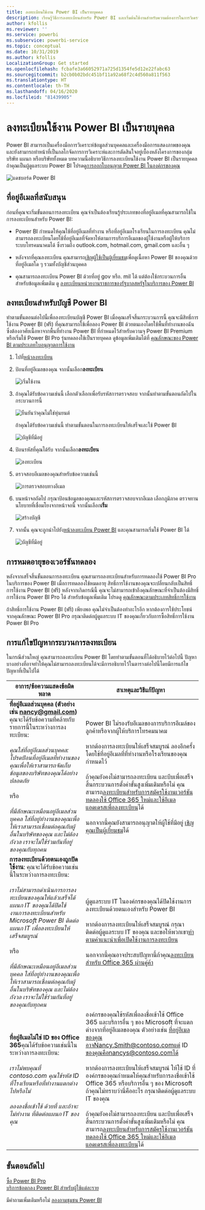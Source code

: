 ```yaml
---
title: ลงทะเบียนใช้งาน Power BI เป็นรายบุคคล
description: เรียนรู้วิธีการลงทะเบียนสำหรับ Power BI และเริ่มต้นใช้งานสำหรับความต้องการในการวิเคราะห์ข้อมูลและการแสดงภาพของคุณ
author: kfollis
ms.reviewer: ''
ms.service: powerbi
ms.subservice: powerbi-service
ms.topic: conceptual
ms.date: 10/31/2019
ms.author: kfollis
LocalizationGroup: Get started
ms.openlocfilehash: fcbafe3a66052971a725d1354fe5d12e22fabc63
ms.sourcegitcommit: b2cb0b02bdc451bf11a92a68f2c4d560a811f563
ms.translationtype: HT
ms.contentlocale: th-TH
ms.lasthandoff: 04/16/2020
ms.locfileid: "81439905"
---
```

# <a name="sign-up-for-power-bi-as-an-individual"></a>ลงทะเบียนใช้งาน Power BI เป็นรายบุคคล

Power BI สามารถเป็นเครื่องมือการวิเคราะห์ข้อมูลส่วนบุคคลและเครื่องมือการแสดงภาพของคุณ และยังสามารถทำหน้าที่เป็นกลไกจัดการการวิเคราะห์และการตัดสินใจอยู่เบื้องหลังโครงการของกลุ่มบริษัท แผนก หรือบริษัททั้งหมด บทความนี้อธิบายวิธีการลงทะเบียนใช้งาน Power BI เป็นรายบุคคล ถ้าคุณเป็นผู้ดูแลระบบ Power BI โปรดดู[การออกใบอนุญาต Power BI ในองค์กรของคุณ](service-admin-licensing-organization.md)

![แดชบอร์ด Power BI](media/service-self-service-signup-for-power-bi/dashboard.png)

## <a name="supported-email-addresses"></a>ที่อยู่อีเมลที่สนับสนุน

ก่อนที่คุณจะเริ่มขั้นตอนการลงทะเบียน คุณจำเป็นต้องเรียนรู้ประเภทของที่อยู่อีเมลที่คุณสามารถใช้ในการลงทะเบียนสำหรับ Power BI:

* Power BI กำหนดให้คุณใช้ที่อยู่อีเมลที่ทำงาน หรือที่อยู่อีเมลโรงเรียนในการลงทะเบียน คุณไม่สามารถลงทะเบียนโดยใช้ที่อยู่อีเมลที่จัดหาให้ตามการบริการอีเมลของผู้ใช้งานหรือผู้ให้บริการระบบโทรคมนาคมได้ ซึ่งรวมถึง outlook.com, hotmail.com, gmail.com และอื่น ๆ

* หลังจากที่คุณลงทะเบียน คุณสามารถ[เชิญผู้ใช้เป็นผู้เยี่ยมชม](https://docs.microsoft.com/azure/active-directory/active-directory-b2b-what-is-azure-ad-b2b)เพื่อดูเนื้อหา Power BI ของคุณด้วยที่อยู่อีเมลใด ๆ รวมทั้งบัญชีส่วนบุคคล

* คุณสามารถลงทะเบียน Power BI ด้วยที่อยู่ gov หรือ. mil ได้ แต่ต้องใช้กระบวนการอื่น สำหรับข้อมูลเพิ่มเติม ดู [ลงทะเบียนหน่วยงานราชการของรัฐบาลสหรัฐในบริการของ Power BI](service-govus-signup.md)

## <a name="sign-up-for-a-power-bi-account"></a>ลงทะเบียนสำหรับบัญชี Power BI

ทำตามขั้นตอนต่อไปนี้เพื่อลงทะเบียนบัญชี Power BI เมื่อคุณเสร็จสิ้นกระบวนการนี้ คุณจะมีสิทธิ์การใช้งาน Power BI (ฟรี) ที่คุณสามารถใช้เพื่อลอง Power BI ด้วยตนเองโดยใช้พื้นที่ทำงานของฉัน ซึ่งต้องอาศัยเนื้อหาจากพื้นที่ทำงาน Power BI ที่กำหนดไว้สำหรับความจุ Power BI Premium หรือเริ่มใช้ Power BI Pro รุ่นทดลองใช้เป็นรายบุคคล ดูข้อมูลเพิ่มเติมได้ที่ [คุณลักษณะของ Power BI ตามประเภทใบอนุญาตการใช้งาน](service-features-license-type.md) 

1. ไปที่[หน้าลงทะเบียน](https://signup.microsoft.com/signup?sku=a403ebcc-fae0-4ca2-8c8c-7a907fd6c235)

1. ป้อนที่อยู่อีเมลของคุณ จากนั้นเลือก**ลงทะเบียน**

    ![เริ่มใช้งาน](media/service-self-service-signup-for-power-bi/get-started.png)

1. ถ้าคุณได้รับข้อความเช่นนี้ เลือกตัวเลือกเพื่อรับรหัสการตรวจสอบ จากนั้นทำตามขั้นตอนถัดไปในกระบวนการนี้

    ![ยืนยันว่าคุณไม่ใช่หุ่นยนต์](media/service-self-service-signup-for-power-bi/prove-robot.png)

    ถ้าคุณได้รับข้อความเช่นนี้ ทำตามขั้นตอนในการลงทะเบียนให้เสร็จและใช้ Power BI

    ![บัญชีที่มีอยู่](media/service-self-service-signup-for-power-bi/existing-account.png)

1. ป้อนรหัสที่คุณได้รับ จากนั้นเลือก**ลงทะเบียน**

    ![ลงทะเบียน](media/service-self-service-signup-for-power-bi/sign-up.png)

1. ตรวจสอบอีเมลของคุณสำหรับข้อความเช่นนี้

    ![การตรวจสอบทางอีเมล](media/service-self-service-signup-for-power-bi/email-verification.png)

1. บนหน้าจอถัดไป กรุณาป้อนข้อมูลของคุณและรหัสการตรวจสอบจากอีเมล เลือกภูมิภาค ตรวจทานนโยบายที่เชื่อมโยงจากหน้าจอนี้ จากนั้นเลือก**เริ่ม**

    ![สร้างบัญชี](media/service-self-service-signup-for-power-bi/create-account.png)

1. จากนั้น คุณจะถูกนำไปยัง[หน้าลงทะเบียน Power BI](https://powerbi.microsoft.com/landing/signin/) และคุณสามารถเริ่มใช้ Power BI ได้

    ![บัญชีที่มีอยู่](media/service-self-service-signup-for-power-bi/welcome-screen.png)

## <a name="trial-expiration"></a>การหมดอายุของเวอร์ชันทดลอง

หลังจากเสร็จสิ้นขั้นตอนการลงทะเบียน คุณสามารถลงทะเบียนสำหรับการทดลองใช้ Power BI Pro ในบริการของ Power BI เมื่อการทดลองใช้หมดอายุ สิทธิ์การใช้งานของคุณจะเปลี่ยนกลับเป็นสิทธิ์การใช้งาน Power BI (ฟรี) หลังจากเกิดกรณีนี้ คุณจะไม่สามารถเข้าถึงคุณลักษณะที่จำเป็นต้องมีสิทธิ์การใช้งาน Power BI Pro ได้ สำหรับข้อมูลเพิ่มเติม โปรดดู [คุณลักษณะตามประเภทสิทธิ์การใช้งาน](service-features-license-type.md)

ถ้าสิทธิ์การใช้งาน Power BI (ฟรี) เพียงพอ คุณไม่จำเป็นต้องทำอะไรอีก หากต้องการใช้ประโยชน์จากคุณลักษณะ Power BI Pro กรุณาติดต่อผู้ดูแลระบบ IT ของคุณเกี่ยวกับการซื้อสิทธิ์การใช้งาน Power BI Pro

## <a name="troubleshooting-the-sign-up-process"></a>การแก้ไขปัญหากระบวนการลงทะเบียน

ในกรณีส่วนใหญ่ คุณสามารถลงทะเบียน Power BI โดยทำตามขั้นตอนที่ได้อธิบายไว้ต่อไปนี้ ปัญหาบางอย่างที่อาจทำให้คุณไม่สามารถลงทะเบียนได้จะมีการอธิบายไว้ในตารางต่อไปนี้โดยมีการแก้ไขปัญหาที่เป็นไปได้

| อาการ/ข้อความแสดงข้อผิดพลาด | สาเหตุและวิธีแก้ปัญหา |
| ----------------------- | -------------------- |
| <strong>ที่อยู่อีเมลส่วนบุคคล (ตัวอย่างเช่น nancy@gmail.com)</strong> คุณจะได้รับข้อความที่คล้ายกับรายการนี้ในระหว่างการลงทะเบียน: <br /><br /> *คุณใส่ที่อยู่อีเมลส่วนบุคคล: โปรดป้อนที่อยู่อีเมลที่ทำงานของคุณเพื่อให้เราสามารถจัดเก็บข้อมูลของบริษัทของคุณได้อย่างปลอดภัย* <br /><br /> หรือ <br /><br /> *ที่มีลักษณะเหมือนอยู่อีเมลส่วนบุคคล ใส่ที่อยู่ทำงานของคุณเพื่อให้เราสามารถเชื่อมต่อคุณกับผู้อื่นในบริษัทของคุณ และไม่ต้องกังวล เราจะไม่ใช้ร่วมกันที่อยู่ของคุณกับทุกคน* | Power BI ไม่รองรับอีเมลของการบริการอีเมล์ของลูกค้าหรือจากผู้ให้บริการโทรคมนาคม <br /><br /> หากต้องการลงทะเบียนให้เสร็จสมบูรณ์ ลองอีกครั้งโดยใช้ที่อยู่อีเมลที่ที่ทำงานหรือโรงเรียนของคุณกำหนดไว้ <br /><br /> ถ้าคุณยังคงไม่สามารถลงทะเบียน และบีบเพื่อเสร็จสิ้นกระบวนการตั้งค่าขั้นสูงเพิ่มเติมหรือไม่ คุณสามารถ[ลงทะเบียนสำหรับการสมัครใช้งานเวอร์ชันทดลองใช้ Office 365 ใหม่และใช้อีเมลแอดเดรสเพื่อลงทะเบียน](service-admin-signing-up-for-power-bi-with-a-new-office-365-trial.md)ได้ <br /><br /> นอกจากนี้คุณยังสามารถอนุญาตให้ผู้ใช้ที่มีอยู่ [เชิญคุณเป็นผู้เยี่ยมชม](service-admin-azure-ad-b2b.md)ได้ |
| **การลงทะเบียนด้วยตนเองถูกปิดใช้งาน**: คุณจะได้รับข้อความเช่นนี้ในระหว่างการลงทะเบียน: <br /><br /> *เราไม่สามารถดำเนินการการลงทะเบียนของคุณให้แล้วเสร็จได้ แผนก IT ของคุณได้ปิดใช้งานการลงทะเบียนสำหรับ Microsoft Power BI ติดต่อแผนก IT เพื่อลงทะเบียนให้เสร็จสมบูรณ์* <br /><br /> หรือ <br /><br /> *ที่มีลักษณะเหมือนอยู่อีเมลส่วนบุคคล ใส่ที่อยู่ทำงานของคุณเพื่อให้เราสามารถเชื่อมต่อคุณกับผู้อื่นในบริษัทของคุณ และไม่ต้องกังวล เราจะไม่ใช้ร่วมกันที่อยู่ของคุณกับทุกคน* | ผู้ดูแลระบบ IT ในองค์กรของคุณได้ปิดใช้งานการลงทะเบียนด้วยตนเองสำหรับ Power BI <br /><br /> หากต้องการลงทะเบียนให้เสร็จสมบูรณ์ กรุณาติดต่อผู้ดูแลระบบ IT ของคุณ และขอให้พวกเขา[ทำตามคำแนะนำเพื่อเปิดใช้งานการลงทะเบียน](admin/service-admin-disable-self-service.md) <br/><br/> นอกจากนี้คุณอาจประสบปัญหานี้ถ้าคุณ[ลงทะเบียนสำหรับ Office 365 ผ่านคู่ค้า](service-admin-syndication-partner.md) |
| **ที่อยู่อีเมลไม่ใช่ ID ของ Office 365**คุณได้รับข้อความเช่นนี้ในระหว่างการลงทะเบียน: <br /><br /> *เราไม่พบคุณที่ contoso.com  คุณใช้รหัส ID ที่โรงเรียนหรือที่ทำงานแตกต่างไปหรือไม่ <br /><br /> ลองลงชื่อเข้าใช้ ด้วยที่ และถ้าจะไม่ทำงาน ที่ติดต่อแผนก IT ของคุณ* | องค์กรของคุณใช้รหัสเพื่อลงชื่อเข้าใช้ Office 365 และบริการอื่น ๆ ของ Microsoft ที่จะแตกต่างจากที่อยู่อีเมลของคุณ  ตัวอย่างเช่น ที่อยู่อีเมลของคุณอาจNancy.Smith@contoso.comแต่ ID ของคุณคือnancys@contoso.comได้ <br /><br /> หากต้องการลงทะเบียนให้เสร็จสมบูรณ์ ให้ใช้ ID ที่องค์กรของคุณกำหนดให้คุณสำหรับการลงชื่อเข้าใช้ Office 365 หรือบริการอื่น ๆ ของ Microsoft  ถ้าคุณไม่ทราบว่านี่คืออะไร กรุณาติดต่อผู้ดูแลระบบ IT ของคุณ <br /><br /> ถ้าคุณยังคงไม่สามารถลงทะเบียน และบีบเพื่อเสร็จสิ้นกระบวนการตั้งค่าขั้นสูงเพิ่มเติมหรือไม่ คุณสามารถ[ลงทะเบียนสำหรับการสมัครใช้งานเวอร์ชันทดลองใช้ Office 365 ใหม่และใช้อีเมลแอดเดรสเพื่อลงทะเบียน](service-admin-signing-up-for-power-bi-with-a-new-office-365-trial.md)ได้ |

## <a name="next-steps"></a>ขั้นตอนถัดไป

[ซื้อ Power BI Pro](service-admin-purchasing-power-bi-pro.md)  
[บริการข้อตกลง Power BI สำหรับผู้ใช้แต่ละราย](https://powerbi.microsoft.com/terms-of-service/)  

มีคำถามเพิ่มเติมหรือไม่ [ลองถามชุมชน Power BI](https://community.powerbi.com/)
